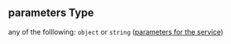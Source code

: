 ## parameters Type

any of the folllowing: `object` or `string` ([parameters for the service](btpsa-usecase-properties-services-items-properties-parameters-for-the-service.md))
